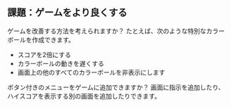 ## 課題：ゲームをより良くする

ゲームを改善する方法を考えられますか？ たとえば、次のような特別なカラーボールを作成できます。

+ スコアを2倍にする
+ カラーボールの動きを遅くする
+ 画面上の他のすべてのカラーボールを非表示にします

ボタン付きのメニューをゲームに追加できますか？ 画面に指示を追加したり、ハイスコアを表示する別の画面を追加したりできます。